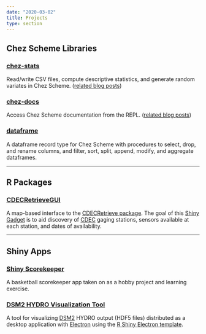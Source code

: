 ```yaml
---
date: "2020-03-02"
title: Projects
type: section
---
```


## Chez Scheme Libraries

### [chez-stats](https://hinkelman.github.io/chez-stats/)

Read/write CSV files, compute descriptive statistics, and generate random variates in Chez Scheme. ([related blog posts](/categories/chez-stats/))

### [chez-docs](https://github.com/hinkelman/chez-docs)

Access Chez Scheme documentation from the REPL. ([related blog posts](/categories/chez-docs/))

### [dataframe](https://hinkelman.github.io/dataframe/)

A dataframe record type for Chez Scheme with procedures to select, drop, and rename columns, and filter, sort, split, append, modify, and aggregate dataframes.

----

## R Packages

### [CDECRetrieveGUI](https://github.com/fishsciences/CDECRetrieveGUI)

A map-based interface to the [CDECRetrieve package](https://github.com/FlowWest/CDECRetrieve). The goal of this [Shiny Gadget](https://shiny.rstudio.com/articles/gadgets.html) is to aid discovery of [CDEC](http://cdec.water.ca.gov) gaging stations, sensors available at each station, and dates of availability.

----

## Shiny Apps

### [Shiny Scorekeeper](/project/shiny-scorekeeper)

A basketball scorekeeper app taken on as a hobby project and learning exercise.

### [DSM2 HYDRO Visualization Tool](/project/dsm2-viz-tool)

A tool for visualizing [DSM2](http://baydeltaoffice.water.ca.gov/modeling/deltamodeling/models/dsm2/dsm2.cfm) HYDRO output (HDF5 files) distributed as a desktop application with [Electron](https://electronjs.org/) using the [R Shiny Electron template](https://github.com/dirkschumacher/r-shiny-electron).